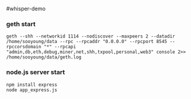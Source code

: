 # whisper-demo  

### geth start

```
geth --shh --networkid 1114 --nodiscover --maxpeers 2 --datadir /home/sooyoung/data --rpc --rpcaddr "0.0.0.0" --rpcport 8545 --rpccorsdomain "*" --rpcapi "admin,db,eth,debug,miner,net,shh,txpool,personal,web3" console 2>> /home/sooyoung/data/geth.log
```

### node.js server start

``` 
npm install express
node app_express.js
```
